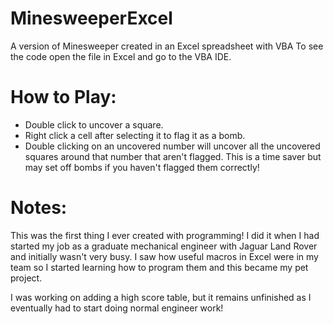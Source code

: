 # MinesweeperExcel
A version of Minesweeper created in an Excel spreadsheet with VBA To see the code open the file in Excel and go to the VBA IDE.

# How to Play:
- Double click to uncover a square.
- Right click a cell after selecting it to flag it as a bomb.
- Double clicking on an uncovered number will uncover all the uncovered squares around that number that aren't flagged. This is a time saver but may set off bombs if you haven't flagged them correctly!


# Notes:
This was the first thing I ever created with programming! I did it when I had started my job as a graduate mechanical engineer with Jaguar Land Rover and initially wasn't very busy. I saw how useful macros in Excel were in my team so I started learning how to program them and this became my pet project.

I was working on adding a high score table, but it remains unfinished as I eventually had to start doing normal engineer work!
